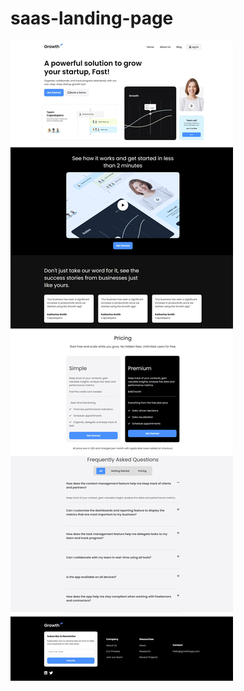 # saas-landing-page


![Uploading screen.jpeg…](https://github.com/iaaulia/saas-landing-page/blob/main/images/screen.jpeg)
